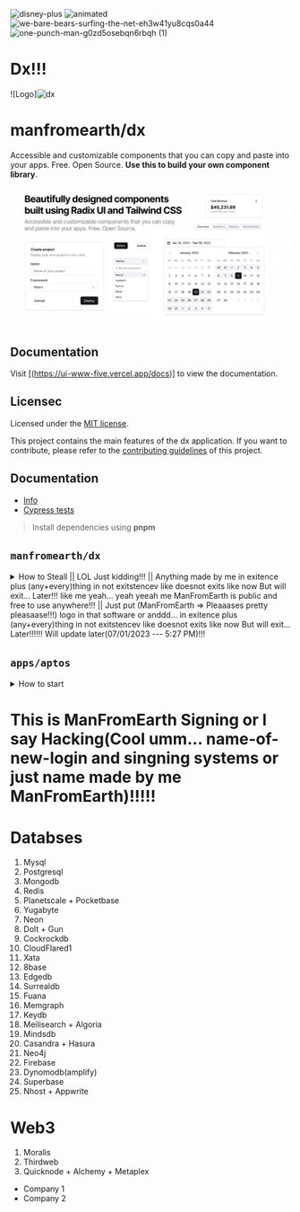 ![disney-plus](https://user-images.githubusercontent.com/103621682/211145362-eaef93bc-8b4f-45d5-8b93-5bd86a8908df.jpg)
![animated](https://user-images.githubusercontent.com/103621682/211145427-e6087434-d7ea-48b8-837b-0b610be67412.jpg)
![we-bare-bears-surfing-the-net-eh3w41yu8cqs0a44](https://user-images.githubusercontent.com/103621682/211145531-d814bab2-7c7f-46af-b9e6-9a590e38b5be.jpg)
![one-punch-man-g0zd5osebqn6rbqh (1)](https://github.com/Man-from-earth25/dx/assets/103621682/bb558143-a04c-4d96-9107-4502d9c210b9)

# Dx!!!
![Logo]![dx](https://github.com/Man-from-earth25/dx/assets/103621682/e899c5b7-5259-4311-9137-4a55f9425b6f)

# manfromearth/dx
Accessible and customizable components that you can copy and paste into your apps. Free. Open Source. **Use this to build your own component library**.
![hero](apps/www/public/og.jpg)
## Documentation
Visit [(https://ui-www-five.vercel.app/docs)] to view the documentation.
## Licensec
Licensed under the [MIT license](https://github.com/manfromearth/dx/blob/main/LICENSE.md).

This project contains the main features of the dx application.
If you want to contribute, please refer to the [contributing guidelines](./CONTRIBUTING.md) of this project.
## Documentation
- [Info](doc/Info.md)
- [Cypress tests](doc/Cypress.md)
> Install dependencies using **pnpm**
## `manfromearth/dx`
<details>
<summary>
How to Steall || LOL Just kidding!!! || Anything made by me in exitence plus (any+every)thing in not exitstencev like doesnot exits like now But will exit... Later!!! like me yeah... yeah yeeah me ManFromEarth is public and free to use anywhere!!! || Just put (ManFromEarth => Pleaaases pretty pleasaase!!!) logo in that software or anddd...  in exitence plus (any+every)thing in not exitstencev like doesnot exits like now But will exit... Later!!!!!!
  Will update later(07/01/2023 --- 5:27 PM)!!!</summary>
```sh
pnpm
```
start the development server
```sh
pnpm run dev
```
build with production mode
```sh
yarn turbo run build --filter=aptos-web
# start the application after build
1. aptos/web/.next
2. dist/web/.next
3. apps/web/.next
4. web/.next
5. /.next

```
</details>
## `apps/web`
<details>
<summary>
How to start
</summary>
```sh
yarn
```

start the development server
```sh
yarn dev
```

build with production mode
```sh
yarn build

# start the application after build
yarn start
```
</details>

## `apps/aptos`
<details>
<summary>
How to start
</summary>

```sh
yarn dev:aptos
```
```sh
yarn turbo run build --filter=aptos-web
```
</details>

                                                                       
# This is ManFromEarth Signing or I say Hacking(Cool umm... name-of-new-login and singning systems or just name made by me ManFromEarth)!!!!!
# Databses
1. Mysql
2. Postgresql
3. Mongodb
4. Redis
5. Planetscale + Pocketbase
6. Yugabyte
7. Neon
8. Dolt + Gun
9. Cockrockdb
10. CloudFlared1
11. Xata
12. 8base
13. Edgedb
14. Surrealdb
15. Fuana
16. Memgraph
17. Keydb
18. Meilisearch + Algoria
19. Mindsdb
20. Casandra + Hasura
21. Neo4j
22. Firebase
23. Dynomodb(amplify)
24. Superbase
25. Nhost + Appwrite

# Web3
1. Moralis
2. Thirdweb
3. Quicknode + Alchemy + Metaplex


- Company 1
- Company 2

